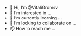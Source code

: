 - 👋 Hi, I’m @VitaliGromov
- 👀 I’m interested in ...
- 🌱 I’m currently learning ...
- 💞️ I’m looking to collaborate on ...
- 📫 How to reach me ...

<!---
VitaliGromov/VitaliGromov is a ✨ special ✨ repository because its `README.md` (this file) appears on your GitHub profile.
You can click the Preview link to take a look at your changes.
--->
